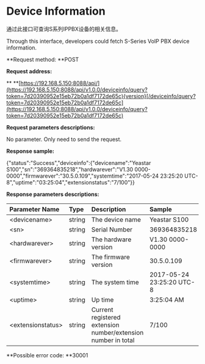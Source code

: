# Device Information

通过此接口可查询S系列IPPBX设备的相关信息。

Through this interface, developers could fetch S-Series VoIP PBX device information.

**Request method: **POST

**Request address:**

** **[https://192.168.5.150:8088/api/](https://192.168.5.150:8088/api/v1.0.0/deviceinfo/query?token=7d20390952e15eb72b0a1df7172de65c){version}[/deviceinfo/query?token=7d20390952e15eb72b0a1df7172de65c](https://192.168.5.150:8088/api/v1.0.0/deviceinfo/query?token=7d20390952e15eb72b0a1df7172de65c)

**Request parameters descriptions:**

No parameter. Only need to send the request.

**Response sample:**

{"status":"Success","deviceinfo":{"devicename":"Yeastar S100","sn":"369364835218","hardwarever":"V1.30 0000-0000","firmwarever":"30.5.0.109","systemtime":"2017-05-24 23:25:20 UTC-8","uptime":"03:25:04","extensionstatus":"7/100"}}

**Response parameters descriptions:**

| Parameter Name | Type | Description | Sample |
| :--- | :--- | :--- | :--- |
| &lt;devicename&gt; | string | The device name | Yeastar S100 |
| &lt;sn&gt; | string | Serial Number | 369364835218 |
| &lt;hardwarever&gt; | string | The hardware version | V1.30 0000-0000 |
| &lt;firmwarever&gt; | string | The firmware version | 30.5.0.109 |
| &lt;systemtime&gt; | string | The system time | 2017-05-24 23:25:20 UTC-8 |
| &lt;uptime&gt; | string | Up time | 3:25:04 AM |
| &lt;extensionstatus&gt; | string | Current registered extension number/extension number in total | 7/100 |

**Possible error code: **30001

